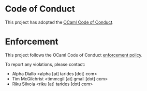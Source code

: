 # Code of Conduct

This project has adopted the [OCaml Code of Conduct](https://github.com/ocaml/code-of-conduct/blob/main/CODE_OF_CONDUCT.md).

# Enforcement

This project follows the OCaml Code of Conduct [enforcement policy](https://github.com/ocaml/code-of-conduct/blob/main/CODE_OF_CONDUCT.md#enforcement).

To report any violations, please contact:

* Alpha Diallo <alpha [at] tarides [dot] com>
* Tim McGilchrist <timmcgil [at] gmail [dot] com>
* Riku Silvola <riku [at] tarides [dot] com>
